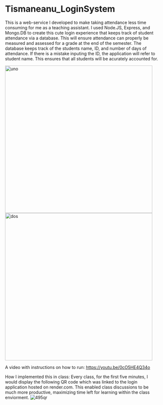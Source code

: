 # Tismaneanu_LoginSystem
This is a web-service I developed to make taking attendance less time consuming for me as a teaching assistant. I used Node.JS, Express, and Mongo.DB to create this cute login experience that keeps track of student attendance via a database. This will ensure attendance can properly be measured and assessed for a grade at the end of the semester. The database keeps track of the students name, ID, and number of days of attendance. If there is a mistake inputing the ID, the application will refer to student name. This ensures that all students will be acurately accounted for. 



<img width="484" alt="uno" src="https://github.com/imantura/Tismaneanu_LoginSystem/assets/143624557/a619d78c-afc5-4e0f-988a-68d154076064">

<img width="484" alt="dos" src="https://github.com/imantura/Tismaneanu_LoginSystem/assets/143624557/0d3dac82-1beb-48f3-9e28-94449f32515e">



A video with instructions on how to run: https://youtu.be/0cO5HE4Q34o


How I implemented this in class: 
  Every class, for the first five minutes, I would display the following QR code which was linked to the login application hosted on render.com. This enabled class discussions to be much more productive, maximizing time left for learning within the class enviorment. 
![495qr](https://github.com/imantura/Tismaneanu_LoginSystem/assets/143624557/bf3f1cb7-04f8-4982-a51c-1430bbb5946c)
